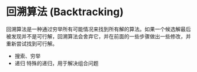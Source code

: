# 回溯算法 (Backtracking)
回溯算法是一种通过穷举所有可能情况来找到所有解的算法。如果一个候选解最后被发现并不是可行解，回溯算法会舍弃它，并在前面的一些步骤做出一些修改，并重新尝试找到可行解。

- 搜索、穷举
- 递归
    特殊的递归，用于解决组合问题
    